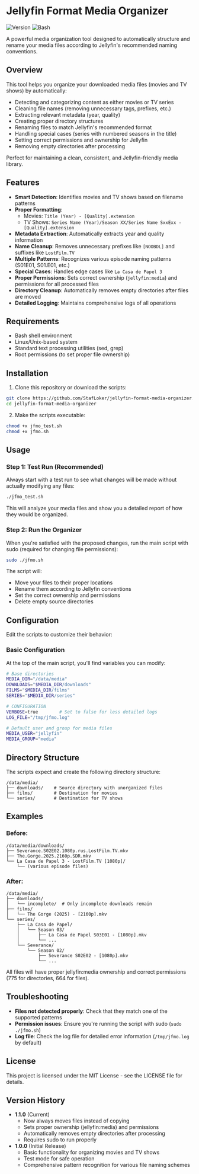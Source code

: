 # Jellyfin Format Media Organizer

![Version](https://img.shields.io/badge/version-1.0.0-blue.svg)
![Bash](https://img.shields.io/badge/language-bash-green.svg)

A powerful media organization tool designed to automatically structure and rename your media files according to Jellyfin's recommended naming conventions.

## Overview

This tool helps you organize your downloaded media files (movies and TV shows) by automatically:

- Detecting and categorizing content as either movies or TV series
- Cleaning file names (removing unnecessary tags, prefixes, etc.)
- Extracting relevant metadata (year, quality)
- Creating proper directory structures
- Renaming files to match Jellyfin's recommended format
- Handling special cases (series with numbered seasons in the title)
- Setting correct permissions and ownership for Jellyfin
- Removing empty directories after processing

Perfect for maintaining a clean, consistent, and Jellyfin-friendly media library.

## Features

- **Smart Detection**: Identifies movies and TV shows based on filename patterns
- **Proper Formatting**:
  - Movies: `Title (Year) - [Quality].extension`
  - TV Shows: `Series Name (Year)/Season XX/Series Name SxxExx - [Quality].extension`
- **Metadata Extraction**: Automatically extracts year and quality information
- **Name Cleanup**: Removes unnecessary prefixes like `[NOOBDL]` and suffixes like `LostFilm.TV`
- **Multiple Patterns**: Recognizes various episode naming patterns (S01E01, S01.E01, etc.)
- **Special Cases**: Handles edge cases like `La Casa de Papel 3`
- **Proper Permissions**: Sets correct ownership (`jellyfin:media`) and permissions for all processed files
- **Directory Cleanup**: Automatically removes empty directories after files are moved
- **Detailed Logging**: Maintains comprehensive logs of all operations

## Requirements

- Bash shell environment
- Linux/Unix-based system
- Standard text processing utilities (sed, grep)
- Root permissions (to set proper file ownership)

## Installation

1. Clone this repository or download the scripts:

```bash
git clone https://github.com/StafLoker/jellyfin-format-media-organizer.git
cd jellyfin-format-media-organizer
```

2. Make the scripts executable:

```bash
chmod +x jfmo_test.sh
chmod +x jfmo.sh
```

## Usage

### Step 1: Test Run (Recommended)

Always start with a test run to see what changes will be made without actually modifying any files:

```bash
./jfmo_test.sh
```

This will analyze your media files and show you a detailed report of how they would be organized.

### Step 2: Run the Organizer

When you're satisfied with the proposed changes, run the main script with sudo (required for changing file permissions):

```bash
sudo ./jfmo.sh
```

The script will:
- Move your files to their proper locations
- Rename them according to Jellyfin conventions
- Set the correct ownership and permissions
- Delete empty source directories

## Configuration

Edit the scripts to customize their behavior:

### Basic Configuration

At the top of the main script, you'll find variables you can modify:

```bash
# Base directories
MEDIA_DIR="/data/media"
DOWNLOADS="$MEDIA_DIR/downloads"
FILMS="$MEDIA_DIR/films"
SERIES="$MEDIA_DIR/series"

# CONFIGURATION
VERBOSE=true        # Set to false for less detailed logs
LOG_FILE="/tmp/jfmo.log"

# Default user and group for media files
MEDIA_USER="jellyfin"
MEDIA_GROUP="media"
```

## Directory Structure

The scripts expect and create the following directory structure:

```
/data/media/
├── downloads/    # Source directory with unorganized files
├── films/        # Destination for movies
└── series/       # Destination for TV shows
```

## Examples

### Before:
```
/data/media/downloads/
├── Severance.S02E02.1080p.rus.LostFilm.TV.mkv
├── The.Gorge.2025.2160p.SDR.mkv
└── La Casa de Papel 3 - LostFilm.TV [1080p]/
    └── (various episode files)
```

### After:
```
/data/media/
├── downloads/
│   └── incomplete/  # Only incomplete downloads remain
├── films/
│   └── The Gorge (2025) - [2160p].mkv
└── series/
    ├── La Casa de Papel/
    │   └── Season 03/
    │       ├── La Casa de Papel S03E01 - [1080p].mkv
    │       └── ...
    └── Severance/
        └── Season 02/
            ├── Severance S02E02 - [1080p].mkv
            └── ...
```

All files will have proper jellyfin:media ownership and correct permissions (775 for directories, 664 for files).

## Troubleshooting

- **Files not detected properly**: Check that they match one of the supported patterns
- **Permission issues**: Ensure you're running the script with sudo (`sudo ./jfmo.sh`)
- **Log file**: Check the log file for detailed error information (`/tmp/jfmo.log` by default)

## License

This project is licensed under the MIT License - see the LICENSE file for details.

## Version History

- **1.1.0** (Current)
  - Now always moves files instead of copying
  - Sets proper ownership (jellyfin:media) and permissions
  - Automatically removes empty directories after processing
  - Requires sudo to run properly
- **1.0.0** (Initial Release)
  - Basic functionality for organizing movies and TV shows
  - Test mode for safe operation
  - Comprehensive pattern recognition for various file naming schemes